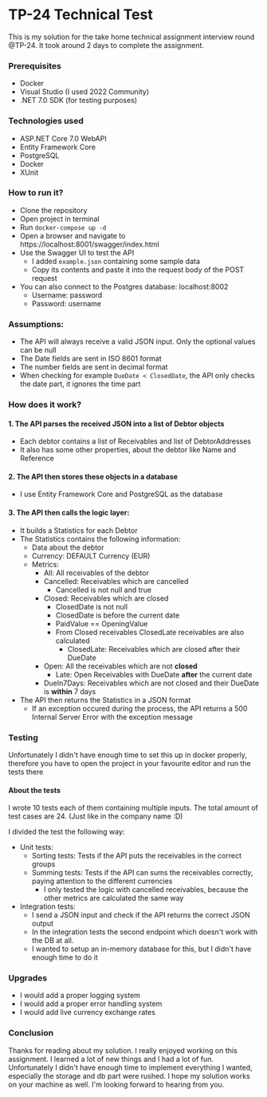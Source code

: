 # TP-24 Technical Test

This is my solution for the take home technical assignment interview round @TP-24.
It took around 2 days to complete the assignment.

### Prerequisites
 - Docker
 - Visual Studio (I used 2022 Community)
 - .NET 7.0 SDK (for testing purposes)

### Technologies used
 - ASP.NET Core 7.0 WebAPI
 - Entity Framework Core
 - PostgreSQL
 - Docker
 - XUnit

### How to run it?
 - Clone the repository
 - Open project in terminal
 - Run ```docker-compose up -d```
 - Open a browser and navigate to https://localhost:8001/swagger/index.html
 - Use the Swagger UI to test the API
   - I added ```example.json``` containing some sample data
   - Copy its contents and paste it into the request body of the POST request
 - You can also connect to the Postgres database: localhost:8002
   - Username: password
   - Password: username

### Assumptions:
 - The API will always receive a valid JSON input. Only the optional values can be null
 - The Date fields are sent in ISO 8601 format
 - The number fields are sent in decimal format
 - When checking for example ```DueDate < ClosedDate```, the API only checks the date part, it ignores the time part

### How does it work?
#### 1. The API parses the received JSON into a list of Debtor objects
   - Each debtor contains a list of Receivables and list of DebtorAddresses
   - It also has some other properties, about the debtor like Name and Reference

#### 2. The API then stores these objects in a database
   - I use Entity Framework Core and PostgreSQL as the database

#### 3. The API then calls the logic layer:
- It builds a Statistics for each Debtor
- The Statistics contains the following information:
     - Data about the debtor
     - Currency: DEFAULT Currency (EUR)
     - Metrics:
       - All: All receivables of the debtor
       - Cancelled: Receivables which are cancelled
         - Cancelled is not null and true
       - Closed: Receivables which are closed
         - ClosedDate is not null
         - ClosedDate is before the current date
         - PaidValue == OpeningValue
         - From Closed receivables ClosedLate receivables are also calculated
           - ClosedLate: Receivables which are closed after their DueDate 
       - Open: All the receivables which are not **closed**
         - Late: Open Receivables with DueDate **after** the current date
       - DueIn7Days: Receivables which are not closed and their DueDate is **within** 7 days
 - The API then returns the Statistics in a JSON format
   - If an exception occured during the process, the API returns a 500 Internal Server Error with the exception message
 
### Testing
Unfortunately I didn't have enough time to set this up in docker properly, therefore you have to open the project in your favourite editor and run the tests there

#### About the tests
I wrote 10 tests each of them containing multiple inputs. The total amount of test cases are 24. (Just like in the company name :D)

I divided the test the following way:
 - Unit tests:
   - Sorting tests: Tests if the API puts the receivables in the correct groups 
   - Summing tests: Tests if the API can sums the receivables correctly, paying attention to the different currencies
     - I only tested the logic with cancelled receivables, because the other metrics are calculated the same way
 - Integration tests:
   - I send a JSON input and check if the API returns the correct JSON output
   - In the integration tests the second endpoint which doesn't work with the DB at all.
   - I wanted to setup an in-memory database for this, but I didn't have enough time to do it  

### Upgrades
 - I would add a proper logging system
 - I would add a proper error handling system
 - I would add live currency exchange rates

### Conclusion
Thanks for reading about my solution. I really enjoyed working on this assignment. 
I learned a lot of new things and I had a lot of fun.
Unfortunately I didn't have enough time to implement everything I wanted, 
especially the storage and db part were rushed.
I hope my solution works on your machine as well.
I'm looking forward to hearing from you.
